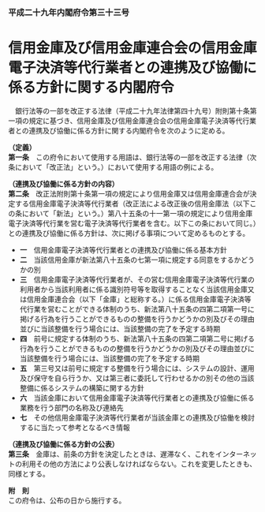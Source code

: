 ### 平成二十九年内閣府令第三十三号  
# 信用金庫及び信用金庫連合会の信用金庫電子決済等代行業者との連携及び協働に係る方針に関する内閣府令  
　銀行法等の一部を改正する法律（平成二十九年法律第四十九号）附則第十条第一項の規定に基づき、信用金庫及び信用金庫連合会の信用金庫電子決済等代行業者との連携及び協働に係る方針に関する内閣府令を次のように定める。  
  
**（定義）**  
**第一条**　この府令において使用する用語は、銀行法等の一部を改正する法律（次条において「改正法」という。）において使用する用語の例による。  
  
**（連携及び協働に係る方針の内容）**  
**第二条**　改正法附則第十条第一項の規定により信用金庫又は信用金庫連合会が決定する信用金庫電子決済等代行業者（改正法による改正後の信用金庫法（以下この条において「新法」という。）第八十五条の十一第一項の規定により信用金庫電子決済等代行業を営む電子決済等代行業者を含む。以下この条において同じ。）との連携及び協働に係る方針は、次に掲げる事項について定めるものとする。  
* **一**　信用金庫電子決済等代行業者との連携及び協働に係る基本方針  
* **二**　当該信用金庫が新法第八十五条の七第一項に規定する同意をするかどうかの別  
* **三**　信用金庫電子決済等代行業者が、その営む信用金庫電子決済等代行業の利用者から当該利用者に係る識別符号等を取得することなく当該信用金庫又は信用金庫連合会（以下「金庫」と総称する。）に係る信用金庫電子決済等代行業を営むことができる体制のうち、新法第八十五条の四第二項第一号に掲げる行為を行うことができるものの整備を行うかどうかの別及びその理由並びに当該整備を行う場合には、当該整備の完了を予定する時期  
* **四**　前号に規定する体制のうち、新法第八十五条の四第二項第二号に掲げる行為を行うことができるものの整備を行うかどうかの別及びその理由並びに当該整備を行う場合には、当該整備の完了を予定する時期  
* **五**　第三号又は前号に規定する整備を行う場合には、システムの設計、運用及び保守を自ら行うか、又は第三者に委託して行わせるかの別その他の当該整備に係るシステムの構築に関する方針  
* **六**　当該金庫において信用金庫電子決済等代行業者との連携及び協働に係る業務を行う部門の名称及び連絡先  
* **七**　その他信用金庫電子決済等代行業者が当該金庫との連携及び協働を検討するに当たって参考となるべき情報  
  
**（連携及び協働に係る方針の公表）**  
**第三条**　金庫は、前条の方針を決定したときは、遅滞なく、これをインターネットの利用その他の方法により公表しなければならない。これを変更したときも、同様とする。  
  
**附　則**  
この府令は、公布の日から施行する。  
  
